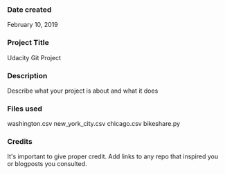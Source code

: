 ### Date created
February 10, 2019

### Project Title
Udacity Git Project

### Description
Describe what your project is about and what it does

### Files used
washington.csv
new_york_city.csv
chicago.csv
bikeshare.py

### Credits
It's important to give proper credit. Add links to any repo that inspired you or blogposts you consulted.

